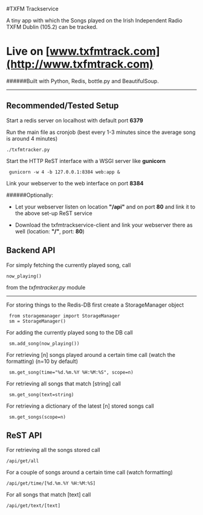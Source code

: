 #TXFM Trackservice

A tiny app with which the Songs played on the Irish Independent Radio TXFM Dublin (105.2) can be tracked.

# Live on [www.txfmtrack.com](http://www.txfmtrack.com)

######Built with Python, Redis, bottle.py and BeautifulSoup.

---

## Recommended/Tested Setup

Start a redis server on localhost with default port **6379**

Run the main file as cronjob (best every 1-3 minutes since the average song is around 4 minutes)

    ./txfmtracker.py

Start the HTTP ReST interface with a WSGI server like **gunicorn**<br>

     gunicorn -w 4 -b 127.0.0.1:8384 web:app &

Link your webserver to the web interface on port **8384**

######Optionally:

- Let your webserver listen on location **"/api"** and on port **80** and link it to the above set-up ReST service

- Download the txfmtrackservice-client and link your webserver there as well (location: **"/"**, port: **80**)


## Backend API

For simply fetching the currently played song, call

    now_playing()
from the *txfmtracker.py* module

---

For storing things to the Redis-DB first create a StorageManager object

     from storagemanager import StorageManager
     sm = StorageManager()

For adding the currently played song to the DB call

     sm.add_song(now_playing())

For retrieving [n] songs played around a certain time call (watch the formatting) (n=10 by default)

     sm.get_song(time="%d.%m.%Y %H:%M:%S", scope=n)

For retrieving all songs that match [string] call

     sm.get_song(text=string)

For retrieving a dictionary of the latest [n] stored songs call

     sm.get_songs(scope=n)

## ReST API

For retrieving all the songs stored call

    /api/get/all

For a couple of songs around a certain time call (watch formatting)

    /api/get/time/[%d.%m.%Y %H:%M:%S]

For all songs that match [text] call

    /api/get/text/[text]
